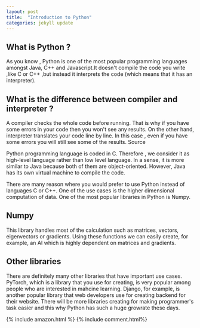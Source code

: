```yaml
---
layout: post
title:  "Introduction to Python"
categories: jekyll update
---
```

## What is Python ?

As you know , Python is one of the most popular programming languages amongst Java, C++ and Javascript.It doesn't compile the code you write ,like C or C++ ,but instead it interprets the code (which means that it has an interpreter). 

## What is the difference between compiler and interpreter ? 

A compiler checks the whole code before running. That is why if you have some errors in your code then you won't see any results. On the other hand, interpreter translates your code line by line. In this case , even if you have some errors you will still see some of the results.
Source

Python programming language is coded in C. Therefore , we consider it as high-level language rather than low level language. In a sense, it is more similar to Java because both of them are object-oriented. However, Java has its own virtual machine to compile the code.

There are many reason where you would prefer to use Python instead of languages C or C++. One of the use cases is the higher dimensional computation of data. One of the most popular libraries in Python is Numpy. 

## Numpy
This library handles most of the calculation such as matrices, vectors, eigenvectors or gradients. Using these functions we can easily create, for example, an AI which is highly dependent on matrices and gradients.

## Other libraries
There are definitely many other libraries that have important use cases. PyTorch, which is a library that you use for creating, is very popular among people who are interested in mahcine learning. Django, for example, is another popular library that web developers use for creating backend for their website. There will be more libraries creating for making programmer's task easier and this why Python has such a huge growrate these days.

{% include amazon.html %}
{% include comment.html%}
